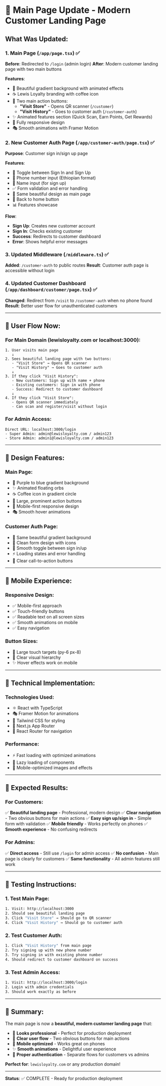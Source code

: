 # 🎨 Main Page Update - Modern Customer Landing Page

## What Was Updated:

### 1. **Main Page (`/app/page.tsx`)** ✅
**Before**: Redirected to `/login` (admin login)
**After**: Modern customer landing page with two main buttons

**Features**:
- 🎨 Beautiful gradient background with animated effects
- ☕ Lewis Loyalty branding with coffee icon
- 🎯 Two main action buttons:
  - **"Visit Store"** - Opens QR scanner (`/customer`)
  - **"Visit History"** - Goes to customer auth (`/customer-auth`)
- ✨ Animated features section (Quick Scan, Earn Points, Get Rewards)
- 📱 Fully responsive design
- 🎭 Smooth animations with Framer Motion

### 2. **New Customer Auth Page (`/app/customer-auth/page.tsx`)** ✅
**Purpose**: Customer sign in/sign up page

**Features**:
- 🔄 Toggle between Sign In and Sign Up
- 📱 Phone number input (Ethiopian format)
- 👤 Name input (for sign up)
- ✅ Form validation and error handling
- 🎨 Same beautiful design as main page
- 🔗 Back to home button
- 📊 Features showcase

**Flow**:
- **Sign Up**: Creates new customer account
- **Sign In**: Checks existing customer
- **Success**: Redirects to customer dashboard
- **Error**: Shows helpful error messages

### 3. **Updated Middleware (`/middleware.ts`)** ✅
**Added**: `/customer-auth` to public routes
**Result**: Customer auth page is accessible without login

### 4. **Updated Customer Dashboard (`/app/dashboard/customer/page.tsx`)** ✅
**Changed**: Redirect from `/visit` to `/customer-auth` when no phone found
**Result**: Better user flow for unauthenticated customers

---

## 🎯 User Flow Now:

### **For Main Domain (lewisloyalty.com or localhost:3000):**

```
1. User visits main page
   ↓
2. Sees beautiful landing page with two buttons:
   - "Visit Store" → Opens QR scanner
   - "Visit History" → Goes to customer auth
   ↓
3. If they click "Visit History":
   - New customers: Sign up with name + phone
   - Existing customers: Sign in with phone
   - Success: Redirect to customer dashboard
   ↓
4. If they click "Visit Store":
   - Opens QR scanner immediately
   - Can scan and register/visit without login
```

### **For Admin Access:**
```
Direct URL: localhost:3000/login
- Super Admin: admin@lewisloyalty.com / admin123
- Store Admin: admin1@lewisloyalty.com / admin123
```

---

## 🎨 Design Features:

### **Main Page**:
- 🌈 Purple to blue gradient background
- ✨ Animated floating orbs
- ☕ Coffee icon in gradient circle
- 🎯 Large, prominent action buttons
- 📱 Mobile-first responsive design
- 🎭 Smooth hover animations

### **Customer Auth Page**:
- 🎨 Same beautiful gradient background
- 📝 Clean form design with icons
- 🔄 Smooth toggle between sign in/up
- ⚡ Loading states and error handling
- 🎯 Clear call-to-action buttons

---

## 📱 Mobile Experience:

### **Responsive Design**:
- ✅ Mobile-first approach
- ✅ Touch-friendly buttons
- ✅ Readable text on all screen sizes
- ✅ Smooth animations on mobile
- ✅ Easy navigation

### **Button Sizes**:
- 📱 Large touch targets (py-6 px-8)
- 🎯 Clear visual hierarchy
- ✨ Hover effects work on mobile

---

## 🔧 Technical Implementation:

### **Technologies Used**:
- ⚛️ React with TypeScript
- 🎭 Framer Motion for animations
- 🎨 Tailwind CSS for styling
- 📱 Next.js App Router
- 🔗 React Router for navigation

### **Performance**:
- ⚡ Fast loading with optimized animations
- 🎯 Lazy loading of components
- 📱 Mobile-optimized images and effects

---

## 🎯 Expected Results:

### **For Customers**:
✅ **Beautiful landing page** - Professional, modern design
✅ **Clear navigation** - Two obvious buttons for main actions
✅ **Easy sign up/sign in** - Simple form with validation
✅ **Mobile friendly** - Works perfectly on phones
✅ **Smooth experience** - No confusing redirects

### **For Admins**:
✅ **Direct access** - Still use `/login` for admin access
✅ **No confusion** - Main page is clearly for customers
✅ **Same functionality** - All admin features still work

---

## 🧪 Testing Instructions:

### **1. Test Main Page**:
```bash
1. Visit: http://localhost:3000
2. Should see beautiful landing page
3. Click "Visit Store" → Should go to QR scanner
4. Click "Visit History" → Should go to customer auth
```

### **2. Test Customer Auth**:
```bash
1. Click "Visit History" from main page
2. Try signing up with new phone number
3. Try signing in with existing phone number
4. Should redirect to customer dashboard on success
```

### **3. Test Admin Access**:
```bash
1. Visit: http://localhost:3000/login
2. Login with admin credentials
3. Should work exactly as before
```

---

## 🎉 Summary:

The main page is now a **beautiful, modern customer landing page** that:

- 🎨 **Looks professional** - Perfect for production deployment
- 🎯 **Clear user flow** - Two obvious buttons for main actions
- 📱 **Mobile optimized** - Works great on phones
- ✨ **Smooth animations** - Delightful user experience
- 🔄 **Proper authentication** - Separate flows for customers vs admins

**Perfect for**: `lewisloyalty.com` or any production domain!

---

**Status**: ✅ COMPLETE - Ready for production deployment


